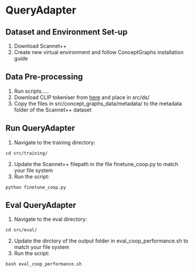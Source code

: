 # QueryAdapter

## Dataset and Environment Set-up
1. Download Scannet++
2. Create new virtual environment and follow ConceptGraphs installation guide

## Data Pre-processing
1. Run scripts.....
2. Download CLIP tokeniser from [here](https://github.com/openai/CLIP/blob/main/clip/bpe_simple_vocab_16e6.txt.gz) and place in src/ds/
3. Copy the files in src/concept_graphs_data/metadata/ to the metadata folder of the Scannet++ dataset

## Run QueryAdapter
1. Navigate to the training directory:
```
cd src/training/
```
2. Update the Scannet++ filepath in the file finetune_coop.py to match your file system
3. Run the script:
```
python finetune_coop.py
```

## Eval QueryAdapter
1. Navigate to the eval directory:
```
cd src/eval/
```
2. Update the dirctory of the output folder in eval_coop_performance.sh to match your file system
3. Run the script:
```
bash eval_coop_performance.sh
```

